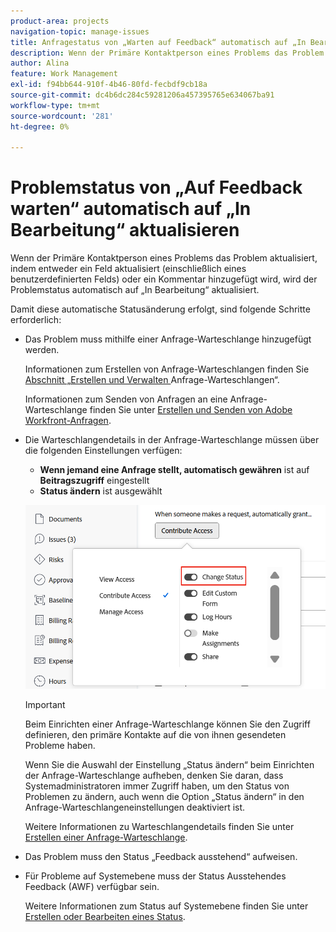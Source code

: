 ```yaml
---
product-area: projects
navigation-topic: manage-issues
title: Anfragestatus von „Warten auf Feedback“ automatisch auf „In Bearbeitung“ aktualisieren
description: Wenn der Primäre Kontaktperson eines Problems das Problem aktualisiert, indem entweder ein Feld aktualisiert (einschließlich eines benutzerdefinierten Felds) oder ein Kommentar hinzugefügt wird, wird der Problemstatus automatisch auf „In Bearbeitung“ aktualisiert.
author: Alina
feature: Work Management
exl-id: f94bb644-910f-4b46-80fd-fecbdf9cb18a
source-git-commit: dc4b6dc284c59281206a457395765e634067ba91
workflow-type: tm+mt
source-wordcount: '281'
ht-degree: 0%

---
```


# Problemstatus von „Auf Feedback warten“ automatisch auf „In Bearbeitung“ aktualisieren

<!--Audited: 109/2025-->

Wenn der Primäre Kontaktperson eines Problems das Problem aktualisiert, indem entweder ein Feld aktualisiert (einschließlich eines benutzerdefinierten Felds) oder ein Kommentar hinzugefügt wird, wird der Problemstatus automatisch auf „In Bearbeitung“ aktualisiert.

Damit diese automatische Statusänderung erfolgt, sind folgende Schritte erforderlich:

* Das Problem muss mithilfe einer Anfrage-Warteschlange hinzugefügt werden.

  Informationen zum Erstellen von Anfrage-Warteschlangen finden Sie [ Abschnitt „Erstellen und Verwalten ](../../../manage-work/requests/create-and-manage-request-queues/create-manage-request-queues.md) Anfrage-Warteschlangen“.

  Informationen zum Senden von Anfragen an eine Anfrage-Warteschlange finden Sie unter [Erstellen und Senden von Adobe Workfront-Anfragen](../../../manage-work/requests/create-requests/create-submit-requests.md).

* Die Warteschlangendetails in der Anfrage-Warteschlange müssen über die folgenden Einstellungen verfügen:
   * **Wenn jemand eine Anfrage stellt, automatisch gewähren** ist auf **Beitragszugriff** eingestellt
   * **Status ändern** ist ausgewählt

  ![Warteschlangendetails gewähren Beitragszugriff, und der Änderungsstatus ist ausgewählt.](assets/queuedetails-contributeaccess-changestatus.png)

  >[!IMPORTANT]
  >
  >  Beim Einrichten einer Anfrage-Warteschlange können Sie den Zugriff definieren, den primäre Kontakte auf die von ihnen gesendeten Probleme haben.
  >
  >Wenn Sie die Auswahl der Einstellung „Status ändern“ beim Einrichten der Anfrage-Warteschlange aufheben, denken Sie daran, dass Systemadministratoren immer Zugriff haben, um den Status von Problemen zu ändern, auch wenn die Option „Status ändern“ in den Anfrage-Warteschlangeneinstellungen deaktiviert ist.

  Weitere Informationen zu Warteschlangendetails finden Sie unter [Erstellen einer Anfrage-Warteschlange](../../../manage-work/requests/create-and-manage-request-queues/create-request-queue.md).

* Das Problem muss den Status „Feedback ausstehend“ aufweisen.
* Für Probleme auf Systemebene muss der Status Ausstehendes Feedback (AWF) verfügbar sein.

  Weitere Informationen zum Status auf Systemebene finden Sie unter [Erstellen oder Bearbeiten eines Status](../../../administration-and-setup/customize-workfront/creating-custom-status-and-priority-labels/create-or-edit-a-status.md).
